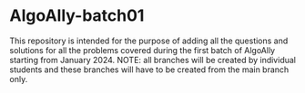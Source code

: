 # AlgoAlly-batch01
This repository is intended for the purpose of adding all the questions and solutions for all the problems covered during the first batch of AlgoAlly starting from January 2024. NOTE:  all branches will be created by individual students and these branches will have to be created from the main branch only.
